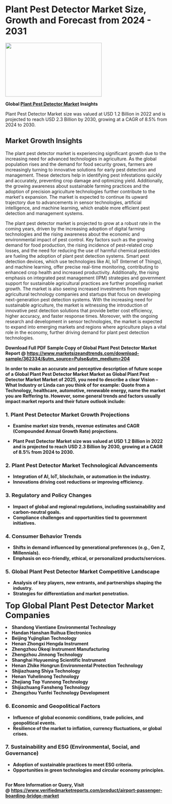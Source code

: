 <H1>Plant Pest Detector Market Size, Growth and Forecast from 2024 - 2031</H1><img class="aligncenter size-medium wp-image-584254" src="https://thirdeyenews.in/wp-content/uploads/2024/09/Global-Market-Research-300x168.jpeg" alt="" width="300" height="168" /><p><strong>Global&nbsp;<a href="https://www.marketsizeandtrends.com/download-sample/362334/&amp;utm_source=Pulse&amp;utm_medium=204">Plant Pest Detector Market</a> Insights</strong></p><p>Plant Pest Detector Market size was valued at USD 1.2 Billion in 2022 and is projected to reach USD 2.3 Billion by 2030, growing at a CAGR of 8.5% from 2024 to 2030.</p><p><h2>Market Growth Insights</h2> <p>The plant pest detector market is experiencing significant growth due to the increasing need for advanced technologies in agriculture. As the global population rises and the demand for food security grows, farmers are increasingly turning to innovative solutions for early pest detection and management. These detectors help in identifying pest infestations quickly and accurately, preventing crop damage and optimizing yield. Additionally, the growing awareness about sustainable farming practices and the adoption of precision agriculture technologies further contribute to the market's expansion. The market is expected to continue its upward trajectory due to advancements in sensor technologies, artificial intelligence, and machine learning, which enable more efficient pest detection and management systems.</p> <p><strong></strong></p> <p>The plant pest detector market is projected to grow at a robust rate in the coming years, driven by the increasing adoption of digital farming technologies and the rising awareness about the economic and environmental impact of pest control. Key factors such as the growing demand for food production, the rising incidence of pest-related crop losses, and the need for reducing the use of harmful chemical pesticides are fueling the adoption of plant pest detection systems. Smart pest detection devices, which use technologies like AI, IoT (Internet of Things), and machine learning, offer precise real-time monitoring, contributing to enhanced crop health and increased productivity. Additionally, the rising emphasis on integrated pest management (IPM) strategies and government support for sustainable agricultural practices are further propelling market growth. The market is also seeing increased investments from major agricultural technology companies and startups that focus on developing next-generation pest detection systems. With the increasing need for sustainable agriculture, the market is witnessing the introduction of innovative pest detection solutions that provide better cost efficiency, higher accuracy, and faster response times. Moreover, with the ongoing research and development in sensor technologies, the market is expected to expand into emerging markets and regions where agriculture plays a vital role in the economy, further driving demand for plant pest detection technologies.</p> <p><strong></p><p><span class=""><strong>Download Full PDF Sample Copy of Global Plant Pest Detector Market Report</strong> @ <a href="https://www.marketsizeandtrends.com/download-sample/362334/&amp;utm_source=Pulse&amp;utm_medium=204" target="_blank">https://www.marketsizeandtrends.com/download-sample/362334/&amp;utm_source=Pulse&amp;utm_medium=204</a></span></p><p>In order to make an accurate and perceptive description of future scope of a Global&nbsp;Plant Pest Detector Market Market as Global&nbsp;Plant Pest Detector Market Market of 2025, you need to describe a clear Vision &ndash; What Industry or Linda can you think of for example: Quote from a Technology, healthcare, automotive, renewable energy, name the market you are Reffering to. However, some general trends and factors usually impact market reports and their future outlook include:</p><h3>1.&nbsp;<strong>Plant Pest Detector Market Growth Projections</strong></h3><ul><li>Examine market size trends, revenue estimates and CAGR (Compounded Annual Growth Rate) projections.</li><li><p>Plant Pest Detector Market size was valued at USD 1.2 Billion in 2022 and is projected to reach USD 2.3 Billion by 2030, growing at a CAGR of 8.5% from 2024 to 2030.</p></li></ul><h3>2.&nbsp;<strong>Plant Pest Detector Market Technological Advancements</strong></h3><ul><li>Integration of AI, IoT, blockchain, or automation in the industry.</li><li>Innovations driving cost reductions or improving efficiency.</li></ul><h3>3.&nbsp;<strong>Regulatory and Policy Changes</strong></h3><ul><li>Impact of global and regional regulations, including sustainability and carbon-neutral goals.</li><li>Compliance challenges and opportunities tied to government initiatives.</li></ul><h3>4.&nbsp;<strong>Consumer Behavior Trends</strong></h3><ul><li>Shifts in demand influenced by generational preferences (e.g., Gen Z, Millennials).</li><li>Emphasis on eco-friendly, ethical, or personalized products/services.</li></ul><h3>5.&nbsp;<strong>Global Plant Pest Detector Market Competitive Landscape</strong></h3><ul><li>Analysis of key players, new entrants, and partnerships shaping the industry.</li><li>Strategies for differentiation and market penetration.</li></ul><p data-pm-slice="1 1 []"><span style="color: inherit; font-family: inherit; font-size: 25px;">Top Global Plant Pest Detector Market Companies</span></p><div class="" data-test-id=""><p><li>Shandong Vientiane Environmental Technology</li><li> Handan Hanshan Ruihua Electronics</li><li> Beijing Yujinglian Technology</li><li> Henan Zhongxi Hengda Instrument</li><li> Zhengzhou Okeqi Instrument Manufacturing</li><li> Zhengzhou Jinnong Technology</li><li> Shanghai Huyueming Scientific Instrument</li><li> Henan Zhike Hongrun Environmental Protection Technology</li><li> Shijiazhuang Shiya Technology</li><li> Henan Yuhelinong Technology</li><li> Zhejiang Top Yunnong Technology</li><li> Shijiazhuang Fansheng Technology</li><li> Zhengzhou Yunfei Technology Development</li></p></div><h3>6.&nbsp;<strong>Economic and Geopolitical Factors</strong></h3><ul><li>Influence of global economic conditions, trade policies, and geopolitical events.</li><li>Resilience of the market to inflation, currency fluctuations, or global crises.</li></ul><h3>7.&nbsp;<strong>Sustainability and ESG (Environmental, Social, and Governance)</strong></h3><ul><li>Adoption of sustainable practices to meet ESG criteria.</li><li>Opportunities in green technologies and circular economy principles.</li></ul><h2><strong style="font-size: 14px;">For More Information or Query, Visit @&nbsp;</strong><a style="background-color: #ffffff; font-size: 14px;" href="https://www.marketsizeandtrends.com/report/plant-pest-detector-market/" target="_blank">https://www.verifiedmarketreports.com/product/airport-passenger-boarding-bridge-market</a></h2>
